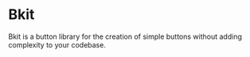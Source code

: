 # Bkit
Bkit is a button library for the creation of simple buttons without adding complexity to your codebase.
